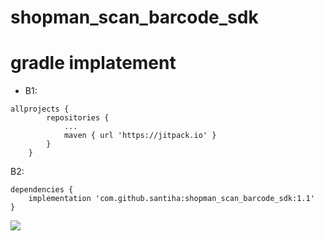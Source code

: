 # shopman_scan_barcode_sdk
# gradle implatement
+ B1: 
```
allprojects {
		repositories {
			...
			maven { url 'https://jitpack.io' }
		}
	}
```
B2: 
```
dependencies {
	implementation 'com.github.santiha:shopman_scan_barcode_sdk:1.1'
}
```
[![](https://jitpack.io/v/santiha/shopman_scan_barcode_sdk.svg)](https://jitpack.io/#santiha/shopman_scan_barcode_sdk)
